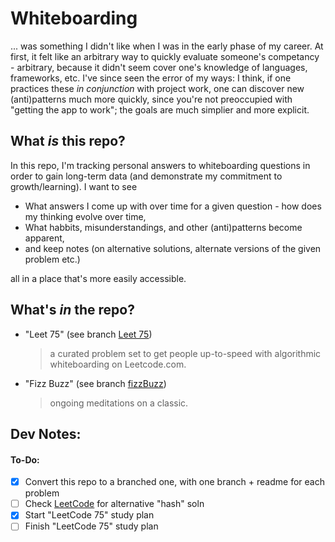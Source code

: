 ﻿# Whiteboarding

... was something I didn't like when I was in the early phase of my career. At first, it felt like an arbitrary way to quickly evaluate someone's competancy - arbitrary, because it didn't seem cover one's knowledge of languages, frameworks, etc. I've since seen the error of my ways: I think, if one practices these _in conjunction_ with project work, one can discover new (anti)patterns much more quickly, since you're not preoccupied with "getting the app to work"; the goals are much simplier and more explicit.

## What _is_ this repo?

In this repo, I'm tracking personal answers to whiteboarding questions in order to gain long-term data (and demonstrate my commitment to growth/learning). I want to see

- What answers I come up with over time for a given question - how does my thinking evolve over time,
- What habbits, misunderstandings, and other (anti)patterns become apparent,
- and keep notes (on alternative solutions, alternate versions of the given problem etc.)

all in a place that's more easily accessible.

## What's _in_ the repo?

- "Leet 75" (see branch [Leet 75](https://github.com/sou7hernsaint/whiteboarding/tree/main/Leetcode_75)) 
  > a curated problem set to get people up-to-speed with algorithmic whiteboarding on Leetcode.com.
- "Fizz Buzz" (see branch [fizzBuzz](https://github.com/sou7hernsaint/whiteboarding/tree/fizzBuzz)) 
  > ongoing meditations on a classic.



## Dev Notes:

#### To-Do:

- [x] Convert this repo to a branched one, with one branch + readme for each problem
- [ ] Check [LeetCode](https://leetcode.com/problems/fizz-buzz/solution/) for alternative "hash" soln
- [x] Start "LeetCode 75" study plan
- [ ] Finish "LeetCode 75" study plan
